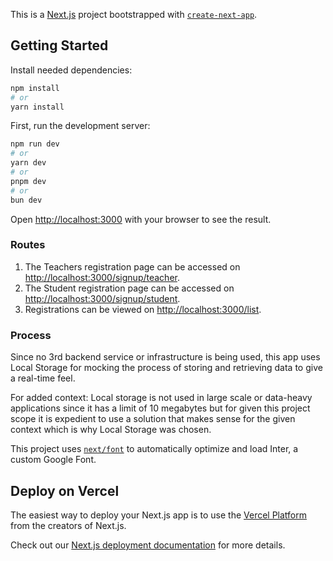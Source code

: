 This is a [Next.js](https://nextjs.org/) project bootstrapped with [`create-next-app`](https://github.com/vercel/next.js/tree/canary/packages/create-next-app).

## Getting Started

Install needed dependencies:

```bash
npm install
# or
yarn install
```

First, run the development server:

```bash
npm run dev
# or
yarn dev
# or
pnpm dev
# or
bun dev
```

Open [http://localhost:3000](http://localhost:3000) with your browser to see the result.

### Routes
1. The Teachers registration page can be accessed on [http://localhost:3000/signup/teacher](http://localhost:3000/signup/teacher). 
2. The Student registration page can be accessed on [http://localhost:3000/signup/student](http://localhost:3000/signup/student).
3. Registrations can be viewed on [http://localhost:3000/list](http://localhost:3000/list).

### Process
Since no 3rd backend service or infrastructure is being used, this app uses Local Storage for mocking the process of storing and retrieving data to give a real-time feel.

For added context: Local storage is not used in large scale or data-heavy applications since it has a limit of 10 megabytes but for given this project scope it is expedient to use a solution that makes sense for the given context which is why Local Storage was chosen.

This project uses [`next/font`](https://nextjs.org/docs/basic-features/font-optimization) to automatically optimize and load Inter, a custom Google Font.

## Deploy on Vercel

The easiest way to deploy your Next.js app is to use the [Vercel Platform](https://vercel.com/new?utm_medium=default-template&filter=next.js&utm_source=create-next-app&utm_campaign=create-next-app-readme) from the creators of Next.js.

Check out our [Next.js deployment documentation](https://nextjs.org/docs/deployment) for more details.
